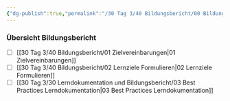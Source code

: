 ```yaml
---
{"dg-publish":true,"permalink":"/30 Tag 3/40 Bildungsbericht/00 Bildungsbericht/"}
---
```


### Übersicht Bildungsbericht
- [ ] [[30 Tag 3/40 Bildungsbericht/01 Zielvereinbarungen\|01 Zielvereinbarungen]]
- [ ] [[30 Tag 3/40 Bildungsbericht/02 Lernziele Formulieren\|02 Lernziele Formulieren]]
- [ ] [[30 Tag 3/30 Lerndokumentation und Bildungsbericht/03 Best Practices Lerndokumentation\|03 Best Practices Lerndokumentation]]
